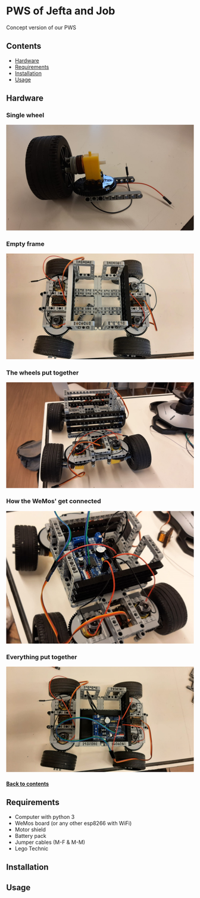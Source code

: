 # PWS of Jefta and Job
Concept version of our PWS

## Contents


- [Hardware](#hardware)
- [Requirements](#requirements)
- [Installation](#installation)
- [Usage](#usage)


## Hardware
### Single wheel
![Single Wheel Image](Images/Single_Wheel.jpeg)

### Empty frame
![Frame Top Empty](Images/Top_of_Car_Empty.jpeg)

### The wheels put together
![The Wheels Put Together](Images/Front_of_Car.jpeg)

### How the WeMos' get connected
![How the WeMos' get Connected](Images/WeMos_Focussed.jpeg)

### Everything put together
![Everything put Together](Images/Top_of_Car.jpeg)

#### [Back to contents](#contents)


## Requirements
- Computer with python 3
- WeMos board (or any other esp8266 with WiFi)
- Motor shield
- Battery pack 
- Jumper cables (M-F & M-M)
- Lego Technic


## Installation

## Usage





